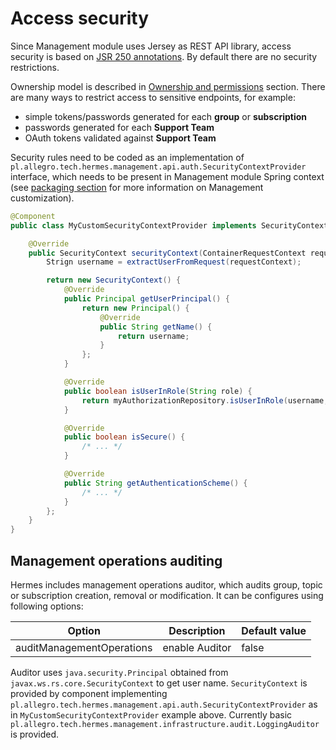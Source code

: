 # Access security

Since Management module uses Jersey as REST API library, access security is based on
[JSR 250 annotations](https://jcp.org/en/jsr/detail?id=250). By default there are no security restrictions.

Ownership model is described in [Ownership and permissions](/user/permissions) section. There are many ways to restrict
access to sensitive endpoints, for example:

* simple tokens/passwords generated for each **group** or **subscription**
* passwords generated for each **Support Team**
* OAuth tokens validated against **Support Team**

Security rules need to be coded as an implementation of `pl.allegro.tech.hermes.management.api.auth.SecurityContextProvider`
interface, which needs to be present in Management module Spring context (see
[packaging section](/deployment/packaging#management) for more information on Management customization).

```java
@Component
public class MyCustomSecurityContextProvider implements SecurityContextProvider {

    @Override
    public SecurityContext securityContext(ContainerRequestContext requestContext) {
        Strign username = extractUserFromRequest(requestContext);

        return new SecurityContext() {
            @Override
            public Principal getUserPrincipal() {
                return new Principal() {
                    @Override
                    public String getName() {
                        return username;
                    }
                };
            }

            @Override
            public boolean isUserInRole(String role) {
                return myAuthorizationRepository.isUserInRole(username, role);
            }

            @Override
            public boolean isSecure() {
                /* ... */
            }

            @Override
            public String getAuthenticationScheme() {
                /* ... */
            }
        };
    }
}
```


## Management operations auditing

Hermes includes management operations auditor, which audits group, topic or subscription creation, removal or modification.
It can be configures using following options:

Option                    | Description                            | Default value
------------------------- | -------------------------------------- | -------------
auditManagementOperations | enable Auditor                         | false

Auditor uses `java.security.Principal` obtained from `javax.ws.rs.core.SecurityContext` to get user name. 
`SecurityContext` is provided by component implementing ``pl.allegro.tech.hermes.management.api.auth.SecurityContextProvider`` as in `MyCustomSecurityContextProvider` example above.
Currently basic `pl.allegro.tech.hermes.management.infrastructure.audit.LoggingAuditor` is provided.